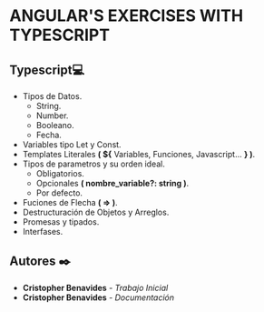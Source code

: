 # ANGULAR'S EXERCISES WITH TYPESCRIPT

## Typescript💻

- Tipos de Datos.
  * String.
  * Number.
  * Booleano.
  * Fecha.
- Variables tipo Let y Const.
- Templates Literales **( ${** Variables, Funciones, Javascript... **} )**.
- Tipos de parametros y su orden ideal.
  * Obligatorios.
  * Opcionales **( nombre_variable?: string )**.
  * Por defecto.
- Fuciones de Flecha **( => )**.
- Destructuración de Objetos y Arreglos.
- Promesas y tipados.
- Interfases.
  
## Autores ✒️

* **Cristopher Benavides** - *Trabajo Inicial* 
* **Cristopher Benavides** - *Documentación* 
